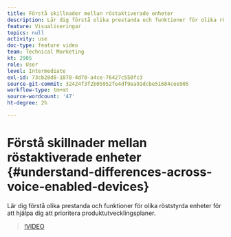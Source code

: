 ```yaml
---
title: Förstå skillnader mellan röstaktiverade enheter
description: Lär dig förstå olika prestanda och funktioner för olika röststyrda enheter för att hjälpa dig att prioritera produktutvecklingsplaner.
feature: Visualiseringar
topics: null
activity: use
doc-type: feature video
team: Technical Marketing
kt: 2905
role: User
level: Intermediate
exl-id: 73cb28d8-1078-4d70-a4ce-76427c550fc3
source-git-commit: 32424f3f2b05952fe4df9ea91dcbe51684cee905
workflow-type: tm+mt
source-wordcount: '47'
ht-degree: 2%

---
```


# Förstå skillnader mellan röstaktiverade enheter {#understand-differences-across-voice-enabled-devices}

Lär dig förstå olika prestanda och funktioner för olika röststyrda enheter för att hjälpa dig att prioritera produktutvecklingsplaner.

>[!VIDEO](https://video.tv.adobe.com/v/27225/?quality=9)
